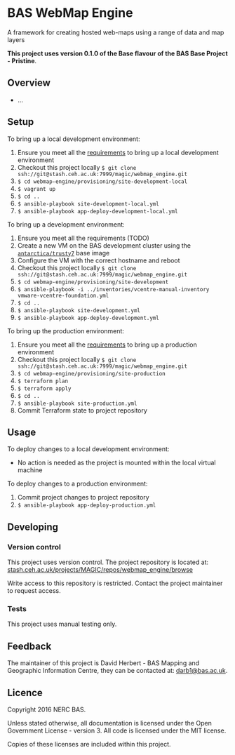 
# BAS WebMap Engine

A framework for creating hosted web-maps using a range of data and map layers

**This project uses version 0.1.0 of the Base flavour of the BAS Base Project - Pristine**.

## Overview

* ...

## Setup

To bring up a local development environment:

1. Ensure you meet all the
[requirements](https://paper.dropbox.com/doc/BAS-Base-Project-Pristine-Base-Flavour-Usage-ZdMdHHzf8xB4HjxcNuDXa#:h=Environment---local-developmen)
to bring up a local development environment
2. Checkout this project locally `$ git clone ssh://git@stash.ceh.ac.uk:7999/magic/webmap_engine.git`
3. `$ cd webmap-engine/provisioning/site-development-local`
4. `$ vagrant up`
5. `$ cd ..`
6. `$ ansible-playbook site-development-local.yml`
7. `$ ansible-playbook app-deploy-development-local.yml`

To bring up a development environment:

1. Ensure you meet all the requirements (TODO)
2. Create a new VM on the BAS development cluster using the [`antarctica/trusty7`]() base image
3. Configure the VM with the correct hostname and reboot
4. Checkout this project locally `$ git clone ssh://git@stash.ceh.ac.uk:7999/magic/webmap_engine.git`
5. `$ cd webmap-engine/provisioning/site-development`
6. `$ ansible-playbook -i ../inventories/vcentre-manual-inventory vmware-vcentre-foundation.yml`
7. `$ cd ..`
8. `$ ansible-playbook site-development.yml`
9. `$ ansible-playbook app-deploy-development.yml`

To bring up the production environment:

1. Ensure you meet all the
[requirements](https://paper.dropbox.com/doc/BAS-Base-Project-Pristine-Base-Flavour-Usage-ZdMdHHzf8xB4HjxcNuDXa#:h=Environment---production)
to bring up a production environment
2. Checkout this project locally `$ git clone ssh://git@stash.ceh.ac.uk:7999/magic/webmap_engine.git`
3. `$ cd webmap-engine/provisioning/site-production`
4. `$ terraform plan`
5. `$ terraform apply`
6. `$ cd ..`
7. `$ ansible-playbook site-production.yml`
8. Commit Terraform state to project repository

## Usage

To deploy changes to a local development environment:

* No action is needed as the project is mounted within the local virtual machine

To deploy changes to a production environment:

1. Commit project changes to project repository
2. `$ ansible-playbook app-deploy-production.yml`

## Developing

### Version control

This project uses version control. The project repository is located at:
[stash.ceh.ac.uk/projects/MAGIC/repos/webmap_engine/browse](https://stash.ceh.ac.uk/projects/MAGIC/repos/webmap_engine/browse)

Write access to this repository is restricted. Contact the project maintainer to request access.

### Tests

This project uses manual testing only.

## Feedback

The maintainer of this project is David Herbert - BAS Mapping and Geographic Information Centre, they can be contacted  at: darb1@bas.ac.uk.

## Licence

Copyright 2016 NERC BAS.

Unless stated otherwise, all documentation is licensed under the Open Government License - version 3.
All code is licensed under the MIT license.

Copies of these licenses are included within this project.
